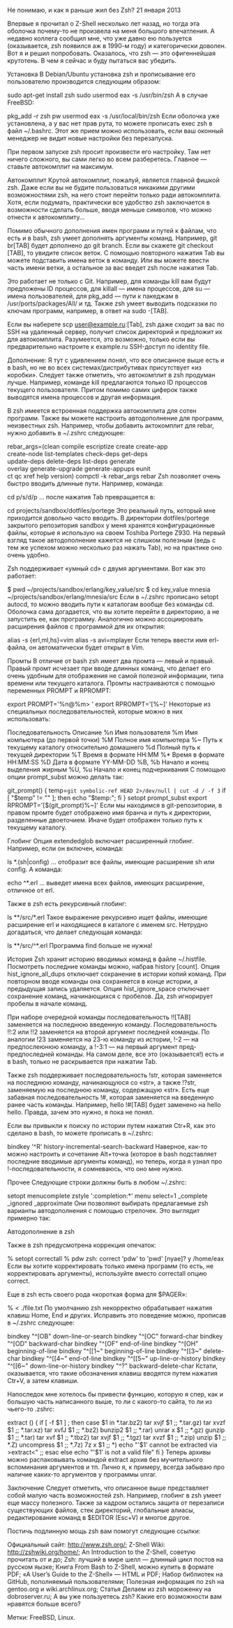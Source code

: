 Не понимаю, и как я раньше жил без Zsh?
21 января 2013

Впервые я прочитал о Z-Shell несколько лет назад, но тогда эта оболочка почему-то не произвела на меня большого впечатления. А недавно коллега сообщил мне, что уже давно ею пользуется (оказывается, zsh появился аж в 1990-м году) и категорически доволен. Вот я и решил попробовать. Оказалось, что zsh — это офигеннейшая крутотень. В чем я сейчас и буду пытаться вас убедить.

Установка
В Debian/Ubuntu установка zsh и прописывание его пользователю производится следующим образом:

sudo apt-get install zsh
sudo usermod eax -s /usr/bin/zsh
А в случае FreeBSD:

pkg_add -r zsh
pw usermod eax -s /usr/local/bin/zsh
Если оболочка уже установлена, а у вас нет прав рута, то можете прописать exec zsh в файл ~/.bashrc. Этот же прием можно использовать, если ваш оконный менеджер не видит новые настройки без перезапуска.

При первом запуске zsh просит произвести его настройку. Там нет ничего сложного, вы сами легко во всем разберетесь. Главное — ставьте автокомплит на максимум.

Автокомплит
Крутой автокомплит, пожалуй, является главной фишкой zsh. Даже если вы не будите пользоваться никакими другими возможностями zsh, на него стоит перейти только ради автокомплита. Хотя, если подумать, практически все удобство zsh заключается в возможности сделать больше, вводя меньше символов, что можно отнести к автокомплиту…

Помимо обычного дополнения имен программ и путей к файлам, что есть и в bash, zsh умеет дополнять аргументы команд. Например, git br[TAB] будет дополнено до git branch. Если вы скажете git checkout [TAB], то увидите список веток. С помощью повторного нажатия Tab вы можете подставить имена веток в команду. Или вы можете ввести часть имени ветки, а остальное за вас введет zsh после нажатия Tab.

Это работает не только с Git. Например, для команды kill вам будут предложены ID процессов, для killall — имена процессов, для su — имена пользователей, для pkg_add — пути к пакеджам в /usr/ports/packages/All/ и тд. Также zsh умеет выводить подсказки по ключам программ, например, в ответ на sudo -[TAB].

Если вы наберете scp user@example.ru:[Tab], zsh даже сходит за вас по SSH на удаленный сервер, получит список директорий и предложит их для автокомплита. Разумеется, это возможно, только если вы предварительно настроите к example.ru SSH-доступ по identity file.

Дополнение: Я тут с удивлением понял, что все описанное выше есть и в bash, но не во всех системах/дистрибутивах присутствует «из коробки». Следует также отметить, что автокомплит в zsh продуман лучше. Например, команде kill предлагаются только ID процессов текущего пользователя. Притом помимо самих циферок также выводятся имена процессов и другая информация.

В zsh имеется встроенная поддержка автокомплита для сотен программ. Также вы можете настроить автодополнение для программ, неизвестных zsh. Например, чтобы добавить актокомплит для rebar, нужно добавить в ~/.zshrc следующее:

rebar_args=(clean compile escriptize create create-app \
            create-node list-templates check-deps get-deps \
            update-deps delete-deps list-deps generate \
            overlay generate-upgrade generate-appups eunit \
            ct qc xref help version)
compctl -k rebar_args rebar
Zsh позволяет очень быстро вводить длинные пути. Например, команда:

cd p/s/d/p
… после нажатия Tab превращается в:

cd projects/sandbox/dotfiles/portege
Это реальный путь, который мне приходится довольно часто вводить. В директории dotfiles/portege закрытого репозитория sandbox у меня хранятся конфигурационные файлы, которые я использую на своем Toshiba Portege Z930. На первый взгляд такое автодополнение кажется не слишком полезным (ведь с тем же успехом можно несколько раз нажать Tab), но на практике оно очень удобно.

Zsh поддерживает «умный cd» c двумя аргументами. Вот как это работает:

$ pwd
~/projects/sandbox/erlang/key_value/src
$ cd key_value mnesia
~/projects/sandbox/erlang/mnesia/src
Если в ~/.zshrc прописано setopt autocd, то можно вводить пути к каталогам вообще без команды cd. Оболочка сама догадается, что вы хотите перейти в директорию, а не запустить ее, как программу. Аналогично можно ассоциировать расширения файлов с программой для их открытия:

alias -s {erl,ml,hs}=vim
alias -s avi=mplayer
Если теперь ввести имя erl-файла, он автоматически будет открыт в Vim.

Промты
В отличие от bash zsh имеет два промта — левый и правый. Правый промт исчезает при вводе длинных команд, что делает его очень удобным для отображения не самой полезной информации, типа времени или текущего каталога. Промты настраиваются с помощью переменных PROMPT и RPROMPT:

export PROMPT='%n@%m> '
export RPROMPT='[%~]'
Некоторые из специальных последовательностей, которые можно в них использовать:

Последовательность	Описание
%n	Имя пользователя
%m	Имя компьютера (до первой точки)
%M	Полное имя компьютера
%~	Путь к текущему каталогу относительно домашнего
%d	Полный путь к текущей директории
%T	Время в формате HH:MM
%*	Время в формате HH:MM:SS
%D	Дата в формате YY-MM-DD
%B, %b	Начало и конец выделения жирным
%U, %u	Начало и конец подчеркивания
С помощью опции prompt_subst можно делать так:

git_prompt() {
  temp=`git symbolic-ref HEAD 2>/dev/null | cut -d / -f 3`
  if [ "$temp" != "" ]; then echo "$temp:"; fi
}
setopt prompt_subst
export RPROMPT='[$(git_prompt)%~]'
Если мы находимся в git-репозитории, в правом промте будет отображено имя бранча и путь к директории, разделенные двоеточием. Иначе будет отображен только путь к текущему каталогу.

Глобинг
Опция extendedglob включает расширенный глобинг. Например, если он включен, команда:

ls *.(sh|config)
… отобразит все файлы, имеющие расширение sh или config. А команда:

echo ^*.erl
… выведет имена всех файлов, имеющих расширение, отличное от erl.

Также в zsh есть рекурсивный глобинг:

ls **/src/*.erl
Такое выражение рекурсивно ищет файлы, имеющие расширение erl и находящиеся в каталоге с именем src. Нетрудно догадаться, что делает следующая команда:

ls **/src/^*.erl
Программа find больше не нужна!

История
Zsh хранит историю вводимых команд в файле ~/.histfile. Посмотреть последние команды можно, набрав history [count]. Опция hist_ignore_all_dups отключает сохранение в истории копий команд. При повторном вводе команды она сохраняется в конце истории, а предыдущая запись удаляется. Опция hist_ignore_space отключает сохранение команд, начинающихся с пробелов. Да, zsh игнорирует пробелы в начале команд.

При наборе очередной команды последовательность !![TAB] заменяется на последнюю введенную команду. Последовательность !!:2 или !!2 заменяется на второй аргумент последней команды. По аналогии !23 заменяется на 23-ю команду из истории, !-2 — на предпослеюнюю команду, а !-3:1 — на первый аргумент пред-предпоследней команды. На самом деле, все это (оказывается!) есть и в bash, только не раскрывается при нажатии Tab.

Также zsh поддерживает последовательность !str, которая заменяется на последнюю команду, начинающуюся со «str», а также !?str, заменяемую на последнюю команду, содержащую «str». Есть еще забавная последовательность !#, которая заменяется на введенную ранее часть команды. Например, hello !#[TAB] будет заменено на hello hello. Правда, зачем это нужно, я пока не понял.

Если вы привыкли к поиску по истории путем нажатия Ctr+R, как это сделано в bash, то можете прописать в ~/.zshrc:

bindkey '^R' history-incremental-search-backward
Наверное, как-то можно настроить и сочетание Alt+точка (которое в bash подставляет последние вводимые аргументы команд), но теперь, когда я узнал про !-последовательности, я сомневаюсь, что оно мне нужно.

Прочее
Следующие строки должны быть в любом ~/.zshrc:

setopt menucomplete
zstyle ':completion:*' menu select=1 _complete _ignored _approximate
Они позволяют выбирать предлагаемые zsh варианты автодополнения с помощью стрелочек. Это выглядит примерно так:

Автодополнение в zsh

Также в zsh предусмотрена коррекция опечаток:

% setopt correctall
% pdw
zsh: correct 'pdw' to 'pwd' [nyae]? y
/home/eax
Если вы хотите корректировать только имена программ (то есть, не корректировать аргументы), используйте вместо correctall опцию correct.

Еще в zsh есть своего рода «короткая форма для $PAGER»:

% < ./file.txt
По умолчанию zsh некорректно обрабатывает нажатия клавиш Home, End и других. Исправить это поведение можно, прописав в ~/.zshrc следующее:

bindkey "^[OB" down-line-or-search
bindkey "^[OC" forward-char
bindkey "^[OD" backward-char
bindkey "^[OF" end-of-line
bindkey "^[OH" beginning-of-line
bindkey "^[[1~" beginning-of-line
bindkey "^[[3~" delete-char
bindkey "^[[4~" end-of-line
bindkey "^[[5~" up-line-or-history
bindkey "^[[6~" down-line-or-history
bindkey "^?" backward-delete-char
Кстати, оказывается, что такие обозначения клавиш вводятся путем нажатия Ctr+V, а затем клавиши.

Напоследок мне хотелось бы привести функцию, которую я спер, как и большую часть написанного выше, то ли с какого-то сайта, то ли из чьего-то .zshrc:

extract () {
  if [ -f $1 ] ; then
    case $1 in
      *.tar.bz2) tar xvjf $1   ;;
      *.tar.gz)  tar xvzf $1   ;;
      *.tar.xz)  tar xvfJ $1   ;;
      *.bz2)     bunzip2 $1    ;;
      *.rar)     unrar x $1    ;;
      *.gz)      gunzip $1     ;;
      *.tar)     tar xvf $1    ;;
      *.tbz2)    tar xvjf $1   ;;
      *.tgz)     tar xvzf $1   ;;
      *.zip)     unzip $1      ;;
      *.Z)       uncompress $1 ;;
      *.7z)      7z x $1       ;;
      *)         echo "'$1' cannot be extracted via >extract<" ;;
    esac
  else
    echo "'$1' is not a valid file"
  fi
}
Теперь архивы можно распаковывать командой extract архив без мучительного вспоминания аргументов и тп. Лично я, к примеру, всегда забываю про наличие каких-то аргументов у программы unrar.

Заключение
Следует отметить, что описанное выше представляет собой малую часть возможностей zsh. Например, глобинг в zsh умеет еще массу полезного. Также за кадром остались защита от перезаписи существующих файлов, стек директорий, глобальные алиасы, редактирование команд в $EDITOR (Esc+V) и многое другое.

Постичь подлинную мощь zsh вам помогут следующие ссылки:

Официальный сайт: http://www.zsh.org/;
Z-Shell Wiki: http://zshwiki.org/home/;
An Introduction to the Z-Shell, советую прочитать от и до;
Zsh: лучший в мире шелл — длинный цикл постов на русском яызке;
Книга From Bash to Z-Shell, можно купить в формате PDF;
«A User’s Guide to the Z-Shell» — HTML и PDF;
Набор библиотек на GitHub, пополняемый пользователями;
Полезная информация по zsh на gentoo.org и wiki.archlinux.org;
Статья Делаем из zsh мороженку на dobroserver.ru;
А вы уже пользуетесь zsh? Какие его возможности вам нравятся больше всего?

Метки: FreeBSD, Linux.

